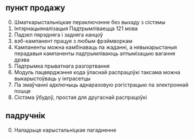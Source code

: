 ## пункт продажу

0. Шматкарыстальніцкае пераключэнне без выхаду з сістэмы
1. Інтэрнацыяналізацыя Падтрымліваецца 121 мова
2. Падзел пярэдняга і задняга канцоў
3. вэб-кампанент працуе з любым фрэймворкам
4. Кампаненты можна камбінаваць па жаданні, а нявыкарыстаныя перадавыя кампаненты падтрымліваюць аптымізацыю вагання дрэва
5. Падтрымка прыватнага разгортвання
6. Модуль пацвярджэння кода ўласнай распрацоўкі таксама можна выкарыстоўваць у інтрасетцы
7. Па змаўчанні адключыць аднаразовую рэгістрацыю па электроннай пошце
8. Сістэма ўбудоў, простая для другаснай распрацоўкі

## падручнік

0. Наладзьце карыстальніцкае пагадненне